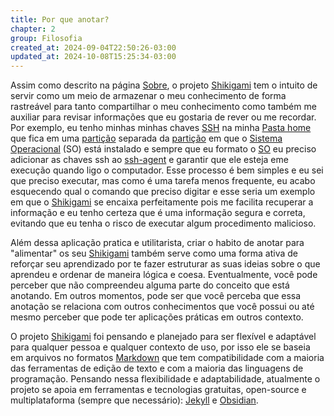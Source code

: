 ```yaml
---
title: Por que anotar?
chapter: 2
group: Filosofia
created_at: 2024-09-04T22:50:26-03:00
updated_at: 2024-10-08T15:25:34-03:00
---
```


Assim como descrito na página [Sobre](../sobre.html), o projeto [Shikigami](../api/sementes/2024/07/07/Shikigami.md) tem o intuito de servir como um meio de armazenar o meu conhecimento de forma rastreável para tanto compartilhar o meu conhecimento como também me auxiliar para revisar informações que eu gostaria de rever ou me recordar. Por exemplo, eu tenho minhas minhas chaves [SSH](../api/sementes/2024/07/26/SSH.md) na minha [Pasta home](../api/atomos/2024/07/14/Pasta_home.md) que fica em uma [partição](../api/sementes/2024/09/04/Partição.md) separada da [partição](../api/sementes/2024/09/04/Partição.md) em que o [Sistema Operacional](../api/sementes/2024/07/07/Sistema_Operacional.md) (SO) está instalado e sempre que eu formato o [SO](../api/sementes/2024/07/07/Sistema_Operacional.md) eu preciso adicionar as chaves ssh ao [ssh-agent](../api/entrada/2024/07/08/ssh_agent.md) e garantir que ele esteja eme execução quando ligo o computador. Esse processo é bem simples e eu sei que preciso executar, mas como é uma tarefa menos frequente, eu acabo esquecendo qual o comando que preciso digitar e esse seria um exemplo em que o [Shikigami](../api/sementes/2024/07/07/Shikigami.md) se encaixa perfeitamente pois me facilita recuperar a informação e eu tenho certeza que é uma informação segura e correta, evitando que eu tenha o risco de executar algum procedimento malicioso. 

Além dessa aplicação pratica e utilitarista, criar o habito de anotar para "alimentar" os seu [Shikigami](../api/sementes/2024/07/07/Shikigami.md) também serve como uma forma ativa de reforçar seu aprendizado por te fazer estruturar as suas ideias sobre o que aprendeu e ordenar de maneira lógica e coesa. Eventualmente, você pode perceber que não compreendeu alguma parte do conceito que está anotando. Em outros momentos, pode ser que você perceba que essa anotação se relaciona com outros conhecimentos que você possui ou até mesmo perceber que pode ter aplicações práticas em outros contexto.

O projeto [Shikigami](../api/sementes/2024/07/07/Shikigami.md) foi pensando e planejado para ser flexível e adaptável para qualquer pessoa e qualquer contexto de uso, por isso ele se baseia em arquivos no formatos [Markdown](../api/atomos/2024/07/08/Markdown.md) que tem compatibilidade com a maioria das ferramentas de edição de texto e com a maioria das linguagens de programação. Pensando nessa flexibilidade e adaptabilidade, atualmente o projeto se apoia em ferramentas e tecnologias gratuitas, open-source e multiplataforma (sempre que necessário): [Jekyll](../api/entrada/2024/07/10/Jekyll.md) e [Obsidian](../api/sementes/2024/07/08/Obsidian.md).